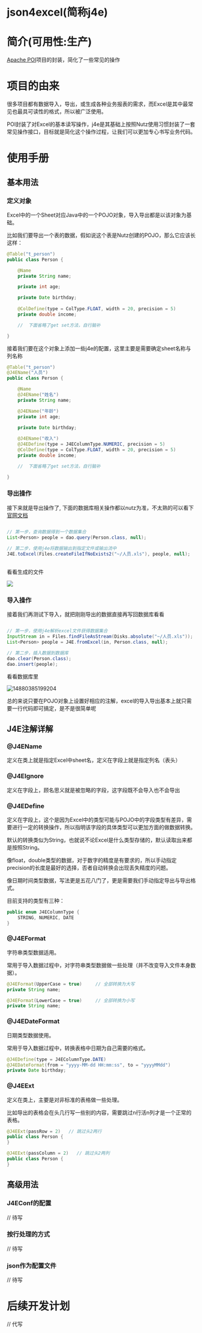 json4excel(简称j4e)
==================================

简介(可用性:生产)
==================================

[Apache POI](https://poi.apache.org/)项目的封装，简化了一些常见的操作

# 项目的由来

很多项目都有数据导入，导出，或生成各种业务报表的需求，而Excel是其中最常见也最具可读性的格式，所以被广泛使用。

POI封装了对Excel的基本读写操作，j4e是其基础上按照Nutz使用习惯封装了一套常见操作接口，目标就是简化这个操作过程，让我们可以更加专心书写业务代码。


# 使用手册

## 基本用法

### 定义对象

Excel中的一个Sheet对应Java中的一个POJO对象，导入导出都是以该对象为基础。

比如我们要导出一个表的数据，假如说这个表是Nutz创建的POJO，那么它应该长这样：

```java
@Table("t_person")
public class Person {

    @Name
    private String name;

    private int age;

    private Date birthday;
    
    @ColDefine(type = ColType.FLOAT, width = 20, precision = 5)
    private double income;

    //  下面省略了get set方法，自行脑补

}

```

接着我们要在这个对象上添加一些j4e的配置，这里主要是需要确定sheet名称与列名称

```java
@Table("t_person")
@J4EName("人员")
public class Person {

    @Name
    @J4EName("姓名")
    private String name;

    @J4EName("年龄")
    private int age;

    private Date birthday;
    
    @J4EName("收入")
    @J4EDefine(type = J4EColumnType.NUMERIC, precision = 5)
    @ColDefine(type = ColType.FLOAT, width = 20, precision = 5)
    private double income;

    //  下面省略了get set方法，自行脑补

}
```

### 导出操作

接下来就是导出操作了, 下面的数据库相关操作都以nutz为准，不太熟的可以看下[官网文档](https://nutzam.com/core/dao/hello.html)

```java

// 第一步，查询数据得到一个数据集合
List<Person> people = dao.query(Person.class, null);  
 
// 第二步，使用j4e将数据输出到指定文件或输出流中
J4E.toExcel(Files.createFileIfNoExists2("~/人员.xls"), people, null);  
   
```
看看生成的文件

![](media/14880389482305.jpg)


### 导入操作

接着我们再测试下导入，就把刚刚导出的数据直接再写回数据库看看

```java

// 第一步，使用j4e解析excel文件获得数据集合
InputStream in = Files.findFileAsStream(Disks.absolute("~/人员.xls"));
List<Person> people = J4E.fromExcel(in, Person.class, null);

// 第二步，插入数据到数据库
dao.clear(Person.class); 
dao.insert(people);

```
看看数据库里

![14880385199204](media/14880385199204.jpg)



总的来说只要在POJO对象上设置好相应的注解，excel的导入导出基本上就只需要一行代码即可搞定，是不是很简单呢


## J4E注解详解

### @J4EName

定义在类上就是指定Excel中sheet名，定义在字段上就是指定列名（表头）

### @J4EIgnore

定义在字段上，顾名思义就是被忽略的字段，这字段既不会导入也不会导出

### @J4EDefine

定义在字段上，这个是因为Excel中的类型可能与POJO中的字段类型有差异，需要进行一定的转换操作，所以指明该字段的具体类型可以更加方面的做数据转换。

默认的转换类似为String，也就说不论Excel是什么类型存储的，默认读取出来都是按照String。

像float，double类型的数据，对于数字的精度是有要求的，所以手动指定precision的长度是最好的选择，否者自动转换会出现丢失精度的问题。

像日期时间类型数据，写法更是五花八门了，更是需要我们手动指定导出与导出格式。

目前支持的类型有三种：

```java
public enum J4EColumnType {
    STRING, NUMERIC, DATE
}
```

### @J4EFormat

字符串类型数据适用。

常用于导入数据过程中，对字符串类型数据做一些处理（并不改变导入文件本身数据）。

```java
@J4EFormat(UpperCase = true)     // 全部转换为大写
private String name;
```

```java
@J4EFormat(LowerCase = true)     // 全部转换为小写
private String name;
```

### @J4EDateFormat

日期类型数据使用。

常用于导入数据过程中，转换表格中日期为自己需要的格式。

```java
@J4EDefine(type = J4EColumnType.DATE)
@J4EDateFormat(from = "yyyy-MM-dd HH:mm:ss", to = "yyyyMMdd")
private Date birthday;
```


### @J4EExt

定义在类上，主要是对非标准的表格做一些处理。

比如导出的表格会在头几行写一些别的内容，需要跳过n行活n列才是一个正常的表格。

```java
@J4EExt(passRow = 2)   // 跳过头2两行
public class Person { 
}
```

```java
@J4EExt(passColumn = 2)   // 跳过头2两列
public class Person { 
}
```

## 高级用法

### J4EConf的配置

// 待写

### 按行处理的方式

// 待写

### json作为配置文件

// 待写

# 后续开发计划

// 代写


